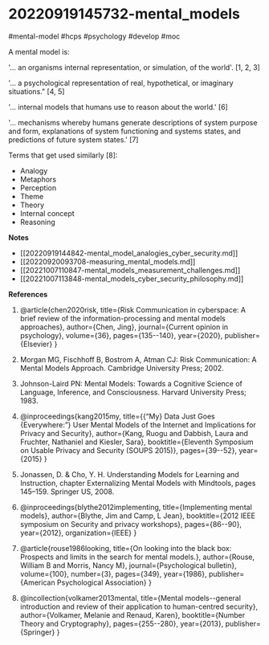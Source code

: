 # 20220919145732-mental_models

#mental-model #hcps #psychology #develop #moc

A mental model is:

'... an organisms internal representation, or simulation, of the world'.
    [1, 2, 3]

'... a psychological representation of real, hypothetical, or imaginary
situations."
    [4, 5]

'... internal models that humans use to reason about the world.'
	[6]

'... mechanisms whereby humans generate descriptions of system purpose and
form, explanations of system functioning and systems states, and predictions of
future system states.'
	[7]

Terms that get used similarly [8]:

* Analogy
* Metaphors
* Perception
* Theme
* Theory
* Internal concept 
* Reasoning

**Notes**

* [[20220919144842-mental_model_analogies_cyber_security.md]]
* [[20220920093708-measuring_mental_models.md]]
* [[20221007110847-mental_models_measurement_challenges.md]]
* [[20221007113848-mental_models_cyber_security_philosophy.md]]

**References**

1. @article{chen2020risk,
  title={Risk Communication in cyberspace: A brief review of the information-processing and mental models approaches},
  author={Chen, Jing},
  journal={Current opinion in psychology},
  volume={36},
  pages={135--140},
  year={2020},
  publisher={Elsevier}
}


2. Morgan MG, Fischhoff B, Bostrom A, Atman CJ: Risk
Communication: A Mental Models Approach. Cambridge
University Press; 2002.

3. Johnson-Laird PN: Mental Models: Towards a Cognitive Science
of Language, Inference, and Consciousness. Harvard University
Press; 1983.

4. @inproceedings{kang2015my,
  title={$\{$“My$\}$ Data Just Goes $\{$Everywhere:”$\}$ User Mental Models of the Internet and Implications for Privacy and Security},
  author={Kang, Ruogu and Dabbish, Laura and Fruchter, Nathaniel and Kiesler, Sara},
  booktitle={Eleventh Symposium on Usable Privacy and Security (SOUPS 2015)},
  pages={39--52},
  year={2015}
}


5. Jonassen, D. & Cho, Y. H. Understanding Models for
Learning and Instruction, chapter Externalizing Mental
Models with Mindtools, pages 145–159. Springer US, 2008.


6. @inproceedings{blythe2012implementing,
  title={Implementing mental models},
  author={Blythe, Jim and Camp, L Jean},
  booktitle={2012 IEEE symposium on Security and privacy workshops},
  pages={86--90},
  year={2012},
  organization={IEEE}
}

7. @article{rouse1986looking,
  title={On looking into the black box: Prospects and limits in the search for mental models.},
  author={Rouse, William B and Morris, Nancy M},
  journal={Psychological bulletin},
  volume={100},
  number={3},
  pages={349},
  year={1986},
  publisher={American Psychological Association}
}

8. @incollection{volkamer2013mental,
  title={Mental models--general introduction and review of their application to human-centred security},
  author={Volkamer, Melanie and Renaud, Karen},
  booktitle={Number Theory and Cryptography},
  pages={255--280},
  year={2013},
  publisher={Springer}
}

